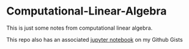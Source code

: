 # Computational-Linear-Algebra

This is just some notes from computational linear algebra. 

This repo also has an associated [jupyter notebook](https://gist.github.com/GSmithApps/0d01edfe19f17a4391d77fe12e04a2d1 ) on my Github Gists
